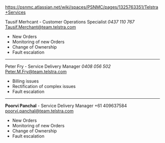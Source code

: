 https://psnmc.atlassian.net/wiki/spaces/PSNMC/pages/1325763351/Telstra+Services


Tausif Merhcant - Customer Operations Specialist
_0437 110 767_
Tausif.Merchant@team.telstra.com

- New Orders
- Monitoring of new Orders
- Change of Ownership
- Fault escalation

---
Peter Fry - Service Delivery Manager
_0408 056 502_
Peter.M.Fry@team.telstra.com

- Billing issues
- Rectification of complex issues
- Fault escalation

---

**Poorvi Panchal** - Service Delivery Manager
+61 409637584
poorvi.panchal@team.telstra.com

- New Orders
- Monitoring of new Orders
- Change of Ownership
- Fault escalation


